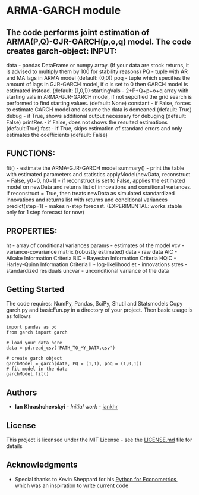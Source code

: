 # ARMA-GARCH module
The code performs joint estimation of ARMA(P,Q)-GJR-GARCH(p,o,q) model. The code creates garch-object:
INPUT:
-----
  data - pandas DataFrame or numpy array. (If your data are stock returns, it is advised to multiply them by 100 for stability reasons)
  PQ - tuple with AR and MA lags in ARMA model (default: (0,0))
  poq - tuple which specifies the amount of lags in GJR-GARCH model, if o is set to 0 then GARCH model is estimated instead. (default: (1,0,1))
  startingVals - 2+P+Q+p+o+q array with starting vals in ARMA-GJR-GARCH model, if not sepcified the grid search is performed to find starting values. (default: None)
  constant - if False, forces to estimate GARCH model and assume the data is demeaned (default: True)
  debug - if True, shows additional output necessary for debuging (default: False)
  printRes - if False, does not shows the resulted estimations (default:True)
  fast - if True, skips estimation of standard errors and only estimates the coefficients (default: False)

FUNCTIONS:
-----------
  fit() - estimate the ARMA-GJR-GARCH model
  summary() - print the table with estimated parameters and statistics
  applyModel(newData, reconstruct = False, y0=0, h0=1) - if reconstruct is set to False, applies the estimated model on newData and returns list of innovations and consitional variances. If reconstruct = True, then treats newData as simulated standardized innovations and returns list with returns and conditional variances
  predict(step=1) - makes n-step forecast. (EXPERIMENTAL: works stable only for 1 step forecast for now)
  
PROPERTIES:
-----------
  ht - array of conditional variances
  params - estimates of the model
  vcv - variance-covariance matrix (robustly estimated)
  data - raw data
  AIC - Aikake Information Criteria
  BIC - Bayesian Information Criteria
  HQIC - Harley-Quinn Information Criteria
  ll - log-likelihood
  et - innovations
  stres - standardized residuals
  uncvar - unconditional variance of the data  
  

## Getting Started

The code requires: NumPy, Pandas, SciPy, Shutil and Statsmodels
Copy garch.py and basicFun.py in a directory of your project. Then basic usage is as follows

```
import pandas as pd
from garch import garch

# load your data here
data = pd.read_csv('PATH_TO_MY_DATA.csv')

# create garch object
garchModel = garch(data, PQ = (1,1), poq = (1,0,1))
# fit model in the data
garchModel.fit()

````


## Authors

* **Ian Khrashchevskyi** - *Initial work* - [iankhr](https://github.com/iankhr)

## License

This project is licensed under the MIT License - see the [LICENSE.md](LICENSE.md) file for details

## Acknowledgments

* Special thanks to Kevin Sheppard for his [Python for Econometrics](https://www.kevinsheppard.com/Python_for_Econometrics), which was an inspiration to write current code

